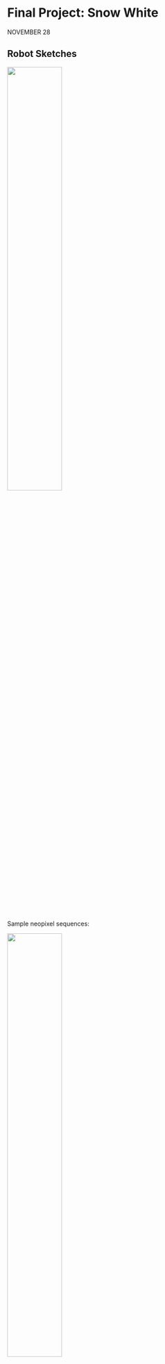 # Final Project: Snow White

NOVEMBER 28
## Robot Sketches

<p>
 <img src="https://user-images.githubusercontent.com/89770035/143718853-6fd979e8-790f-48ea-9fb2-f9dae94b6a60.jpg" width="50%" height="50%"> </p>
 Sample neopixel sequences:
 <p> 
 <img src="https://user-images.githubusercontent.com/89770035/143718880-f9111e07-6b03-4381-9502-f437f0d26908.jpg" width="50%" height="50%"> 
<img src ="https://user-images.githubusercontent.com/89770035/143718882-6f2f8130-f346-4ae5-9b75-1a03c29a6a28.jpg" width ="50%" height="50%">
</p>

## Robot Description
<img src ="https://user-images.githubusercontent.com/89770035/143718921-716b92b7-a2da-4fba-8c05-60f797d8299d.jpg" width ="50%" height="50%">
</p>

## Script Outline
### Scene 2
Grumpy should be moving in a fast and sharp manner, frantically going around. Frantic arm gestures should also be included (arms would be preferrably controlled by potentiometers). The neopixel sequence would also be alternating between indifferent and very grumpy (probably two states - simple animation). Grumpy would potentially be one of the first dwarfs leading them home in a line, as he cannot wait to be alone and out of work. 

### Scene 3
Grumpy is just staring at Snow white (DC motors not moving) and then angrily throwing its hands around (with the neopixel sequnce being static on the "very grumpy" state. 

### Scene 5 (Snow White falls asleep because of the bug) 
Grumpy's arms lower, his neopixel state goes to "indifferent". He slowly moves around Snow White in confusion. 

NOVEMBER 29 - DECEMBER 6
# AND JUST LIKE THAT, DOPEY IT IS
Due to some shceduling conflicts, me and Katie had to split up and work on separate dwarfs. The remaining one was Dopey (so I resurrected him after he got deleted from the script), and even though that I got a bit behind, I started designing him. 
Since I will have only one controller available, the functionality will be a little limited and simplistic. 

<p><img src ="https://user-images.githubusercontent.com/89770035/144753755-23b65b32-6f73-41a9-83c0-a996410cf540.jpg" width ="50%" height="50%"></p>

<p><img src ="https://user-images.githubusercontent.com/89770035/144753793-ff51bd89-568e-4c05-99f8-b0e374b4b8cb.jpg" width ="50%" height="50%"></p>





